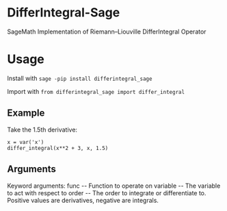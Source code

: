 # DifferIntegral-Sage

SageMath Implementation of Riemann–Liouville DifferIntegral Operator

# Usage

Install with `sage -pip install differintegral_sage`

Import with `from differintegral_sage import differ_integral`

## Example

Take the 1.5th derivative:

```
x = var('x')
differ_integral(x**2 + 3, x, 1.5)
```

## Arguments

Keyword arguments:
func -- Function to operate on
variable -- The variable to act with respect to
order -- The order to integrate or differentiate to. Positive values are derivatives, negative are integrals.
